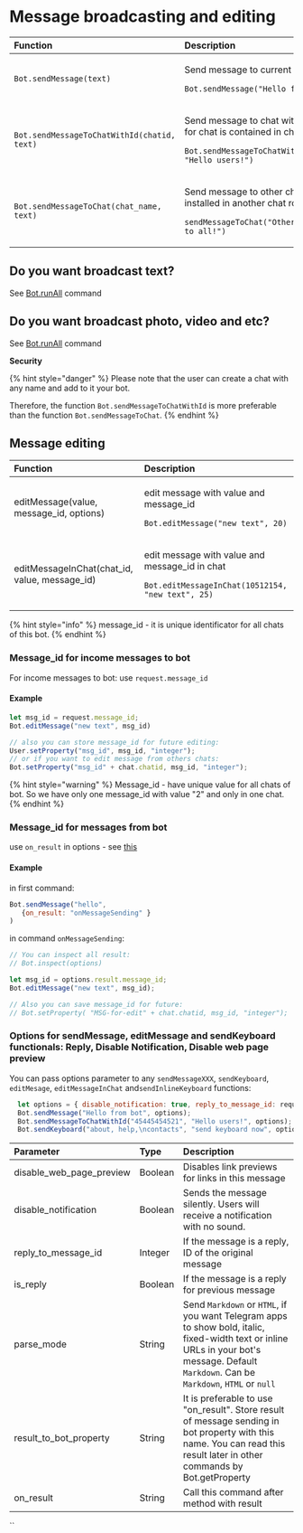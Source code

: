# Message broadcasting and editing



<table>
  <thead>
    <tr>
      <th style="text-align:left">Function</th>
      <th style="text-align:left">Description</th>
    </tr>
  </thead>
  <tbody>
    <tr>
      <td style="text-align:left"><code>Bot.sendMessage(text)</code>
      </td>
      <td style="text-align:left">
        <p>Send message to current chat</p>
        <p></p>
        <p><code>Bot.sendMessage(&quot;Hello from bot&quot;)</code>
        </p>
      </td>
    </tr>
    <tr>
      <td style="text-align:left"><code>Bot.sendMessageToChatWithId(chatid, text)</code>
      </td>
      <td style="text-align:left">
        <p>Send message to chat with id. Current chatid for chat is contained in
          chat.chatid</p>
        <p></p>
        <p><code>Bot.sendMessageToChatWithId(&quot;45445454521&quot;, &quot;Hello users!&quot;)</code>
        </p>
      </td>
    </tr>
    <tr>
      <td style="text-align:left"><code>Bot.sendMessageToChat(chat_name, text)</code>
      </td>
      <td style="text-align:left">
        <p>Send message to other chat. The bot must be installed in another chat
          room</p>
        <p></p>
        <p><code>sendMessageToChat(&quot;OtherTestChat&quot;, &quot;Hello to all!&quot;)</code>
        </p>
      </td>
    </tr>
  </tbody>
</table>

## Do you want broadcast text?

See [Bot.runAll](https://help.bots.business/scenarios-and-bjs/bot-functions#bot-runall-options) command

## Do you want broadcast photo, video and etc?

See [Bot.runAll](https://help.bots.business/scenarios-and-bjs/bot-functions#bot-runall-options) command



**Security**

{% hint style="danger" %}
Please note that the user can create a chat with any name and add to it your bot.

Therefore, the function `Bot.sendMessageToChatWithId` is more preferable than the function `Bot.sendMessageToChat`.
{% endhint %}

## **Message editing**

<table>
  <thead>
    <tr>
      <th style="text-align:left"><b>Function</b>
      </th>
      <th style="text-align:left">Description</th>
    </tr>
  </thead>
  <tbody>
    <tr>
      <td style="text-align:left">editMessage(value, message_id, options)</td>
      <td style="text-align:left">
        <p>edit message with value and message_id</p>
        <p></p>
        <p><code>Bot.editMessage(&quot;new text&quot;, 20)</code>
        </p>
      </td>
    </tr>
    <tr>
      <td style="text-align:left">editMessageInChat(chat_id, value, message_id)</td>
      <td style="text-align:left">
        <p>edit message with value and message_id in chat</p>
        <p></p>
        <p><code>Bot.editMessageInChat(10512154, &quot;new text&quot;, 25)</code>
        </p>
      </td>
    </tr>
  </tbody>
</table>

{% hint style="info" %}
message\_id - it is unique identificator for all chats of this bot.
{% endhint %}

### **Message\_id for income messages to bot**

For income messages to bot: use `request.message_id`

#### Example

```javascript
let msg_id = request.message_id;
Bot.editMessage("new text", msg_id)

// also you can store message_id for future editing:
User.setProperty("msg_id", msg_id, "integer");
// or if you want to edit message from others chats:
Bot.setProperty("msg_id" + chat.chatid, msg_id, "integer");
```

{% hint style="warning" %}
Message\_id - have unique value for all chats of bot. So we have only one message\_id with value "2" and only in one chat.
{% endhint %}

### **Message\_id for** messages from bot

use `on_result` in options - see [this](https://help.bots.business/scenarios-and-bjs/message-broadcasting#options-for-sendmessage-editmessage-and-sendkeyboard-functionals-reply-disable-notification-disable-web-page-preview)

#### Example

in first command:

```javascript
Bot.sendMessage("hello",
   {on_result: "onMessageSending" }
)
```

in command `onMessageSending`:

```javascript
// You can inspect all result:
// Bot.inspect(options)

let msg_id = options.result.message_id;
Bot.editMessage("new text", msg_id);

// Also you can save message_id for future:
// Bot.setProperty( "MSG-for-edit" + chat.chatid, msg_id, "integer");
```



### **Options for sendMessage, editMessage and sendKeyboard functionals: Reply, Disable Notification, Disable web page preview**

You can pass options parameter to any `sendMessageXXX`, `sendKeyboard`, `editMesage`, `editMessageInChat` and`sendInlineKeyboard` functions:

```javascript
  let options = { disable_notification: true, reply_to_message_id: request.message_id };
  Bot.sendMessage("Hello from bot", options);
  Bot.sendMessageToChatWithId("45445454521", "Hello users!", options);
  Bot.sendKeyboard("about, help,\ncontacts", "send keyboard now", options)
```

| Parameter | Type | Description |
| :--- | :--- | :--- |
| disable\_web\_page\_preview | Boolean | Disables link previews for links in this message |
| disable\_notification | Boolean | Sends the message silently. Users will receive a notification with no sound. |
| reply\_to\_message\_id | Integer | If the message is a reply, ID of the original message |
| is\_reply | Boolean | If the message is a reply for previous message |
| parse\_mode | String | Send `Markdown` or `HTML`, if you want Telegram apps to show bold, italic, fixed-width text or inline URLs in your bot's message. Default `Markdown`. Can be `Markdown`, `HTML` or `null` |
| result\_to\_bot\_property | String | It is preferable to use "on\_result". Store result of message sending in bot property with this name.  You can read this result later in other commands by Bot.getProperty |
| on\_result | String | Call this command after method with result  |

\`\`

